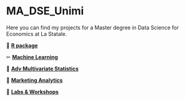 # MA_DSE_Unimi
Here you can find my projects for a Master degree in Data Science for Economics at La Statale.

🔗 [**R package**](https://github.com/dariashcherbakovaaa/MA_DSE_Unimi/tree/R-course)

✂ [**Machine Learning**](https://github.com/dariashcherbakovaaa/ML_muffins-VS-chihua)

🏁 [**Adv Multivariate Statistics**](https://github.com/dariashcherbakovaaa/MA_DSE_Unimi/tree/MultivariateStatistics)

🥞 [**Marketing Analytics**](https://github.com/dariashcherbakovaaa/MA_DSE_Unimi/tree/Marketing)

👾 [**Labs & Workshops**](https://github.com/dariashcherbakovaaa/MA_DSE_Unimi/tree/LABs)
